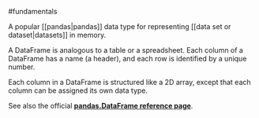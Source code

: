 #fundamentals

A popular [[pandas|pandas]] data type for representing
[[data set or dataset|datasets]] in memory.

A DataFrame is analogous to a table or a spreadsheet. Each column of
a DataFrame has a name (a header), and each row is identified by a
unique number.

Each column in a DataFrame is structured like a 2D array, except that
each column can be assigned its own data type.

See also the official
<a href="https://pandas.pydata.org/docs/reference/api/pandas.DataFrame.html"><strong>pandas.DataFrame reference
page</strong></a>.

